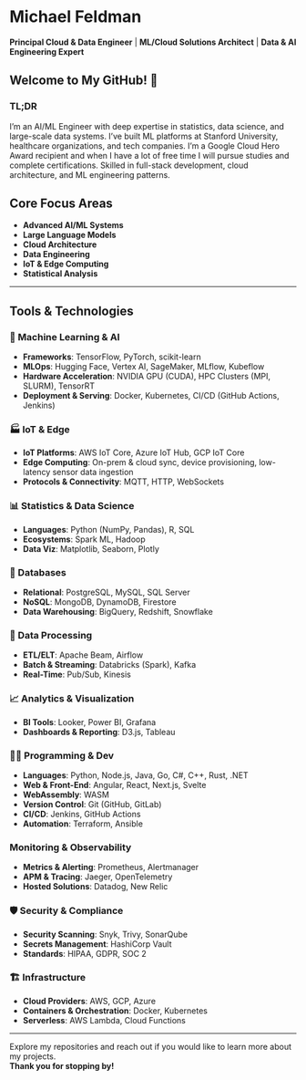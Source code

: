 # Michael Feldman
**Principal Cloud & Data Engineer** | **ML/Cloud Solutions Architect** | **Data & AI Engineering Expert**

## Welcome to My GitHub! 👋

### TL;DR
I’m an AI/ML Engineer with deep expertise in statistics, data science, and large-scale data systems. I’ve built ML platforms at Stanford University, healthcare organizations, and tech companies. I’m a Google Cloud Hero Award recipient and when I have a lot of free time I will pursue studies and complete certifications. Skilled in full-stack development, cloud architecture, and ML engineering patterns.

## Core Focus Areas
- **Advanced AI/ML Systems**
- **Large Language Models**
- **Cloud Architecture**
- **Data Engineering**
- **IoT & Edge Computing**
- **Statistical Analysis**

---

## Tools & Technologies

### 🤖 Machine Learning & AI
- **Frameworks**: TensorFlow, PyTorch, scikit-learn  
- **MLOps**: Hugging Face, Vertex AI, SageMaker, MLflow, Kubeflow  
- **Hardware Acceleration**: NVIDIA GPU (CUDA), HPC Clusters (MPI, SLURM), TensorRT  
- **Deployment & Serving**: Docker, Kubernetes, CI/CD (GitHub Actions, Jenkins)

### 🏭 IoT & Edge
- **IoT Platforms**: AWS IoT Core, Azure IoT Hub, GCP IoT Core  
- **Edge Computing**: On-prem & cloud sync, device provisioning, low-latency sensor data ingestion  
- **Protocols & Connectivity**: MQTT, HTTP, WebSockets

### 📊 Statistics & Data Science
- **Languages**: Python (NumPy, Pandas), R, SQL  
- **Ecosystems**: Spark ML, Hadoop  
- **Data Viz**: Matplotlib, Seaborn, Plotly  

### 💾 Databases
- **Relational**: PostgreSQL, MySQL, SQL Server  
- **NoSQL**: MongoDB, DynamoDB, Firestore  
- **Data Warehousing**: BigQuery, Redshift, Snowflake

### 🔄 Data Processing
- **ETL/ELT**: Apache Beam, Airflow  
- **Batch & Streaming**: Databricks (Spark), Kafka  
- **Real-Time**: Pub/Sub, Kinesis  

### 📈 Analytics & Visualization
- **BI Tools**: Looker, Power BI, Grafana  
- **Dashboards & Reporting**: D3.js, Tableau  

### 👨‍💻 Programming & Dev
- **Languages**: Python, Node.js, Java, Go, C#, C++, Rust, .NET  
- **Web & Front-End**: Angular, React, Next.js, Svelte  
- **WebAssembly**: WASM  
- **Version Control**: Git (GitHub, GitLab)  
- **CI/CD**: Jenkins, GitHub Actions  
- **Automation**: Terraform, Ansible

### Monitoring & Observability
- **Metrics & Alerting**: Prometheus, Alertmanager  
- **APM & Tracing**: Jaeger, OpenTelemetry  
- **Hosted Solutions**: Datadog, New Relic

### 🛡️ Security & Compliance
- **Security Scanning**: Snyk, Trivy, SonarQube  
- **Secrets Management**: HashiCorp Vault  
- **Standards**: HIPAA, GDPR, SOC 2

### 🏗️ Infrastructure
- **Cloud Providers**: AWS, GCP, Azure  
- **Containers & Orchestration**: Docker, Kubernetes  
- **Serverless**: AWS Lambda, Cloud Functions  

---

Explore my repositories and reach out if you would like to learn more about my projects.  
**Thank you for stopping by!**
